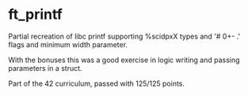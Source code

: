 # ft_printf
Partial recreation of libc printf supporting %scidpxX types and '# 0+- .' flags and minimum width parameter.

With the bonuses this was a good exercise in logic writing and passing parameters in a struct.

Part of the 42 curriculum, passed with 125/125 points.
